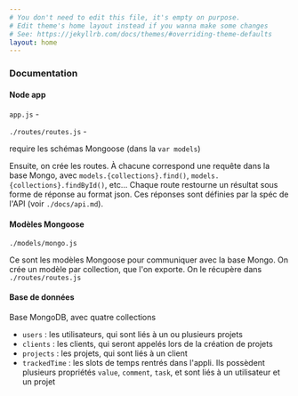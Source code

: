 ```yaml
---
# You don't need to edit this file, it's empty on purpose.
# Edit theme's home layout instead if you wanna make some changes
# See: https://jekyllrb.com/docs/themes/#overriding-theme-defaults
layout: home
---
```

### Documentation

#### Node app ####

`app.js` - 

`./routes/routes.js` -

require les schémas Mongoose (dans la `var models`)

Ensuite, on crée les routes. À chacune correspond une requête dans la base Mongo, avec `models.{collections}.find()`, `models.{collections}.findById()`, etc...
Chaque route restourne un résultat sous forme de réponse au format json. Ces réponses sont définies par la spéc de l'API (voir `./docs/api.md`).

#### Modèles Mongoose ####

`./models/mongo.js`

Ce sont les modèles Mongoose pour communiquer avec la base Mongo. 
On crée un modèle par collection, que l'on exporte. On le récupère dans `./routes/routes.js`

#### Base de données ####

Base MongoDB, avec quatre collections

- `users` : les utilisateurs, qui sont liés à un ou plusieurs projets
- `clients` : les clients, qui seront appelés lors de la création de projets
- `projects` : les projets, qui sont liés à un client
- `trackedTime` : les slots de temps rentrés dans l'appli. Ils possèdent plusieurs propriétés `value`, `comment`, `task`, et sont liés à un utilisateur et un projet
